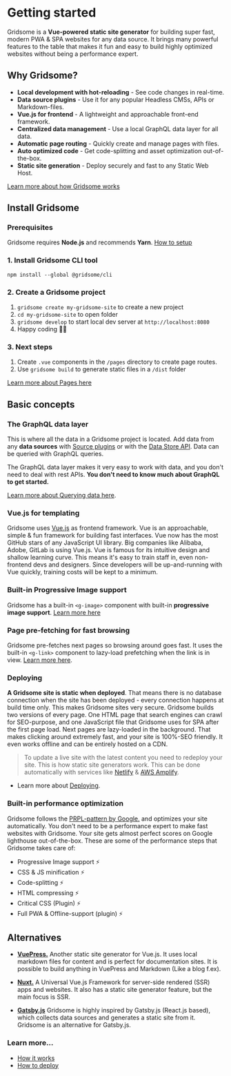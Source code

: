 # Getting started
Gridsome is a **Vue-powered static site generator** for building super fast, modern PWA & SPA websites for any data source. It brings many powerful features to the table that makes it fun and easy to build highly optimized websites without being a performance expert.

## Why Gridsome?

- **Local development with hot-reloading** - See code changes in real-time.
- **Data source plugins** - Use it for any popular Headless CMSs, APIs or Markdown-files.	 
- **Vue.js for frontend** - A lightweight and approachable front-end framework.
- **Centralized data management** - Use a local GraphQL data layer for all data.
- **Automatic page routing** - Quickly create and manage pages with files.
- **Auto optimized code** - Get code-splitting and asset optimization out-of-the-box.
- **Static site generation** - Deploy securely and fast to any Static Web Host.

[Learn more about how Gridsome works](/docs/how-it-works)

## Install Gridsome

### Prerequisites
Gridsome requires **Node.js** and recommends **Yarn**. [How to setup](/docs/prerequisites)

### 1. Install Gridsome CLI tool

`npm install --global @gridsome/cli`

### 2. Create a Gridsome project

1. `gridsome create my-gridsome-site` to create a new project </li>
2. `cd my-gridsome-site` to open folder
3. `gridsome develop` to start local dev server at `http://localhost:8080`
4. Happy coding 🎉🙌

### 3. Next steps

1. Create `.vue` components in the `/pages` directory to create page routes.
2. Use `gridsome build` to generate static files in a `/dist` folder

[Learn more about Pages here](/docs/pages)


## Basic concepts

### The GraphQL data layer
This is where all the data in a Gridsome project is located. Add data from any **data sources** with [Source plugins](/plugins) or with the [Data Store API](/docs/data-store-api). Data can be queried with GraphQL queries. 

The GraphQL data layer makes it very easy to work with data, and you don't need to deal with rest APIs. **You don't need to know much about GraphQL to get started.**


[Learn more about Querying data here](/docs/data-query-data).

### Vue.js for templating
Gridsome uses [Vue.js](https://vuejs.org/) as frontend framework. Vue is an approachable, simple & fun framework for building fast interfaces. Vue now has the most GitHub stars of any JavaScript UI library. Big companies like Alibaba, Adobe, GitLab is using Vue.js. Vue is famous for its intuitive design and shallow learning curve. This means it's easy to train staff in, even non-frontend devs and designers. Since developers will be up-and-running with Vue quickly, training costs will be kept to a minimum.


### Built-in Progressive Image support
Gridsome has a built-in `<g-image>` component with built-in **progressive image support**.
[Learn more here](/docs/images)

### Page pre-fetching for fast browsing
Gridsome pre-fetches next pages so browsing around goes fast. It uses the built-in `<g-link>` component to lazy-load prefetching when the link is in view. [Learn more here](/docs/linking).


### Deploying

**A Gridsome site is static when deployed**. That means there is no database connection when the site has been deployed - every connection happens at build time only. This makes Gridsome sites very secure. Gridsome builds two versions of every page. One HTML page that search engines can crawl for SEO-purpose, and one JavaScript file that Gridsome uses for SPA after the first page load. Next pages are lazy-loaded in the background. That makes clicking around extremely fast, and your site is 100%-SEO friendly. It even works offline and can be entirely hosted on a CDN.

> To update a live site with the latest content you need to redeploy your site. This is how static site generators work. This can be done automatically with services like [Netlify](https://netlify.com) & [AWS Amplify](https://aws.amazon.com/amplify/console).

- Learn more about [Deploying](/docs/deployment).

### Built-in performance optimization

Gridsome follows the [PRPL-pattern by Google.](https://developers.google.com/web/fundamentals/performance/prpl-pattern/) and optimizes your site automatically. You don't need to be a performance expert to make fast websites with Gridsome. Your site gets almost perfect scores on Google lighthouse out-of-the-box. These are some of the performance steps that Gridsome takes care of:

- Progressive Image support ⚡️ 
- CSS & JS minification ⚡️ 
- Code-splitting ⚡️ 
- HTML compressing ⚡️ 
- Critical CSS (Plugin) ⚡️ 
- Full PWA & Offline-support (plugin) ⚡️


## Alternatives

-    **[VuePress.](https://vuepress.vuejs.org/)** Another static site generator for Vue.js. It uses local markdown files for content and is perfect for documentation sites. It is possible to build anything in VuePress and Markdown (Like a blog f.ex).

-    **[Nuxt.](https://nuxtjs.org/)** A Universal Vue.js Framework for server-side rendered (SSR) apps and websites. It also has a static site generator feature, but the main focus is SSR.

-	**[Gatsby.js](https://www.gatsbyjs.org/)**  Gridsome is highly inspired by Gatsby.js (React.js based), which collects data sources and generates a static site from it. Gridsome is an alternative for Gatsby.js.


### Learn more...

- [How it works](/docs/how-it-works)
- [How to deploy](/docs/deployment)
